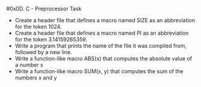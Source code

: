 #0x0D. C - Preprocessor Task
* Create a header file that defines a macro named SIZE as an abbreviation for the token 1024.
* Create a header file that defines a macro named PI as an abbreviation for the token 3.14159265359.
* Write a program that prints the name of the file it was compiled from, followed by a new line.
* Write a function-like macro ABS(x) that computes the absolute value of a number x
* Write a function-like macro SUM(x, y) that computes the sum of the numbers x and y
